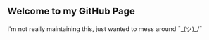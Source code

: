 ## Welcome to my GitHub Page

I'm not really maintaining this, just wanted to mess around ¯\_(ツ)_/¯
